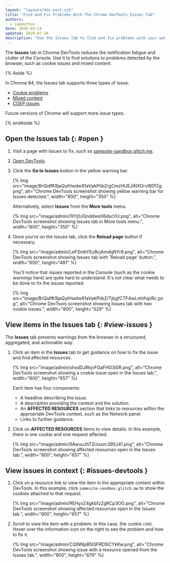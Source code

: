 ```yaml
---
layout: "layouts/doc-post.njk"
title: "Find And Fix Problems With The Chrome DevTools Issues Tab"
authors:
  - samdutton
date: 2020-05-14
updated: 2020-07-10
description: "Use the Issues Tab to find and fix problems with your website."
---
```


The **Issues** tab in Chrome DevTools reduces the notification fatigue and clutter of the Console.
Use it to find solutions to problems detected by the browser, such as cookie issues and mixed
content.

{% Aside %}

In Chrome 84, the Issues tab supports three types of issue:

- [Cookie problems][1]
- [Mixed content][2]
- [COEP issues][3]

Future versions of Chrome will support more issue types.

{% endAside %}

## Open the Issues tab {: #open }

1.  Visit a page with issues to fix, such as [samesite-sandbox.glitch.me][4].
2.  [Open DevTools][5].
3.  Click the **Go to Issues** button in the yellow warning bar.

    {% Img src="image/BrQidfK9jaQyIHwdw91aVpkPiib2/gCmzHUEJiNXOrvIB0fZg.png", alt="Chrome DevTools screenshot showing yellow warning bar for Issues detected.", width="800", height="350" %}

    Alternatively, select **Issues** from the **More tools** menu.

    {% Img src="image/admin/I1lYj0JQnddws06dscVU.png", alt="Chrome DevTools screenshot showing Issues tab in More tools menu.", width="800", height="350" %}

4.  Once you're on the Issues tab, click the **Reload page** button if necessary.

    {% Img src="image/admin/LeFSmbYEy8cjAmdqNYr9.png", alt="Chrome DevTools screenshot showing Issues tab with 'Reload page' button.", width="800", height="481" %}

    You'll notice that issues reported in the Console (such as the cookie warnings here) are quite
    hard to understand. It's not clear what needs to be done to fix the issues reported.

    {% Img src="image/BrQidfK9jaQyIHwdw91aVpkPiib2/TjbgfCTF4wLnhifvpiRc.png", alt="Chrome DevTools screenshot showing Issues tab with two cookie issues.", width="800", height="529" %}

## View items in the Issues tab {: #view-issues }

The **Issues** tab presents warnings from the browser in a structured, aggregated, and actionable
way.

1.  Click an item in the **Issues** tab to get guidance on how to fix the issue and find affected
    resources.

    {% Img src="image/admin/ohxdDJRkjvFGaFHO3i0R.png", alt="Chrome DevTools screenshot showing a cookie issue open in the Issues tab.", width="800", height="657" %}

    Each item has four components:

    - A headline describing the issue.
    - A description providing the context and the solution.
    - An **AFFECTED RESOURCES** section that links to resources within the appropriate DevTools
      context, such as the Network panel.
    - Links to further guidance.

2.  Click on **AFFECTED RESOURCES** items to view details. In this example, there is one cookie and
    one request affected.

    {% Img src="image/admin/6AwuuJhT2Uuxzc395J41.png", alt="Chrome DevTools screenshot showing affected resources open in the Issues tab.", width="800", height="657" %}

## View issues in context {: #issues-devtools }

1.  Click on a resource link to view the item in the appropriate context within DevTools. In this
    example, click `samesite-sandbox.glitch.me` to show the cookies attached to that request.

    {% Img src="image/admin/REHyxZ4gkbfzZgRCp3OG.png", alt="Chrome DevTools screenshot showing affected resources open in the Issues tab.", width="800", height="657" %}

2.  Scroll to view the item with a problem: in this case, the cookie `ck02`. Hover over the
    information icon on the right to see the problem and how to fix it.

    {% Img src="image/admin/CQlNNpB5ISFRD5lCYkKw.png", alt="Chrome DevTools screenshot showing issue with a resource opened from the Issues tab.", width="800", height="679" %}

[1]: https://web.dev/samesite-cookies-explained
[2]: /web/fundamentals/security/prevent-mixed-content/what-is-mixed-content
[3]: https://web.dev/coop-coep/
[4]: https://samesite-sandbox.glitch.me/
[5]: /web/tools/chrome-devtools/open
